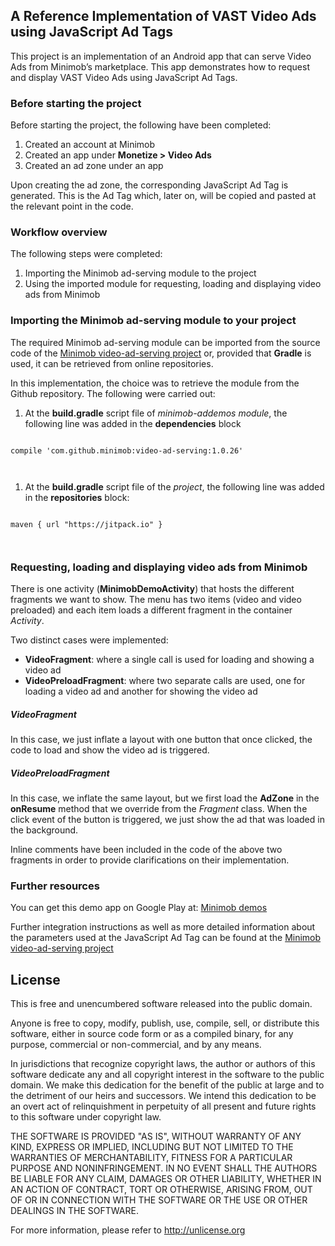 <div id="D-adtag-refimp">
<h2>A Reference Implementation of VAST Video Ads using JavaScript Ad Tags</h2>
<p>This project is an implementation of an Android app that can serve Video Ads from Minimob’s marketplace. This app demonstrates how to request and display VAST Video Ads using JavaScript Ad Tags.</p>

<h3>Before starting the project</h3>
<p>Before starting the project, the following have been completed:</p>
<ol>
<li>Created an account at Minimob </li>
<li>Created an app under <strong>Monetize &gt; Video Ads</strong> </li>
<li>Created an ad zone under an app</li>
</ol>

<p>Upon creating the ad zone, the corresponding JavaScript Ad Tag is generated. This is the Ad Tag which, later on, will be copied and pasted at the relevant point in the code.</p>

<h3>Workflow overview</h3>
<p>The following steps were completed:</p>
<ol>
<li>Importing the Minimob ad-serving module to the project</li>
<li>Using the imported module for requesting, loading and displaying video ads from Minimob </li>
</ol>

<h3>Importing the Minimob ad-serving module to your project</h3>
<p>The required Minimob ad-serving module can be imported from the source code of the <a href="https://github.com/minimob/video-ad-serving#">Minimob video-ad-serving project</a> or, provided that <strong>Gradle</strong> is used, it can be retrieved from online repositories. </p>
<p>In this implementation, the choice was to retrieve the module from the Github repository. The following were carried out:</p>
<ol>
<li>At the <strong>build.gradle</strong> script file of <em>minimob-addemos module</em>, the following line was added in the <strong>dependencies</strong> block</li>
</ol>
<pre class="prettyprint linenums=5"><code>
compile 'com.github.minimob:video-ad-serving:1.0.26'

</code></pre>

<ol>
<li>At the <strong>build.gradle</strong> script file of the <em>project</em>, the following line was added in the <strong>repositories</strong> block:</li>
</ol>
<pre class="prettyprint linenums=5"><code>
maven { url "https://jitpack.io" }

</code></pre>

<h3>Requesting, loading and displaying video ads from Minimob</h3>
<p>There is one activity (<strong>MinimobDemoActivity</strong>) that hosts the different fragments we want to show. The menu has two items (video and video preloaded) and each item loads a different fragment in the container <em>Activity</em>.</p>
<p>Two distinct cases were implemented:</p>
<ul>
<li><strong>VideoFragment</strong>: where a single call is used for loading and showing a video ad</li>
<li><strong>VideoPreloadFragment</strong>: where two separate calls are used, one for loading a video ad and another for showing the video ad  </li>
</ul>

<h5>VideoFragment</h5>
<p>In this case, we just inflate a layout with one button that once clicked, the code to load and show the video ad is triggered.</p>

<h5>VideoPreloadFragment</h5>
<p>In this case, we inflate the same layout, but we first load the <strong>AdZone</strong> in the <strong>onResume</strong> method that we override from the <em>Fragment</em> class. When the click event of the button is triggered, we just show the ad that was loaded in the background.  </p>

<p>Inline comments have been included in the code of the above two fragments in order to provide clarifications on their implementation.</p>

<h3>Further resources</h3>
<p>You can get this demo app on Google Play at: <a href="https://play.google.com/store/apps/details?id=com.minimob.addemos#">Minimob demos</a></p>
<p>Further integration instructions as well as more detailed information about the parameters used at the JavaScript Ad Tag can be found at the <a href="https://github.com/minimob/video-ad-serving#">Minimob video-ad-serving project</a> </p>
</div>

<h2>License</h2>
<p>This is free and unencumbered software released into the public domain.</p>
<p>Anyone is free to copy, modify, publish, use, compile, sell, or
distribute this software, either in source code form or as a compiled
binary, for any purpose, commercial or non-commercial, and by any
means.</p>
<p>In jurisdictions that recognize copyright laws, the author or authors
of this software dedicate any and all copyright interest in the
software to the public domain. We make this dedication for the benefit
of the public at large and to the detriment of our heirs and
successors. We intend this dedication to be an overt act of
relinquishment in perpetuity of all present and future rights to this
software under copyright law.</p>
<p>THE SOFTWARE IS PROVIDED "AS IS", WITHOUT WARRANTY OF ANY KIND,
EXPRESS OR IMPLIED, INCLUDING BUT NOT LIMITED TO THE WARRANTIES OF
MERCHANTABILITY, FITNESS FOR A PARTICULAR PURPOSE AND NONINFRINGEMENT.
IN NO EVENT SHALL THE AUTHORS BE LIABLE FOR ANY CLAIM, DAMAGES OR
OTHER LIABILITY, WHETHER IN AN ACTION OF CONTRACT, TORT OR OTHERWISE,
ARISING FROM, OUT OF OR IN CONNECTION WITH THE SOFTWARE OR THE USE OR
OTHER DEALINGS IN THE SOFTWARE.</p>
<p>For more information, please refer to <a href="http://unlicense.org/#">http://unlicense.org</a> </p>
